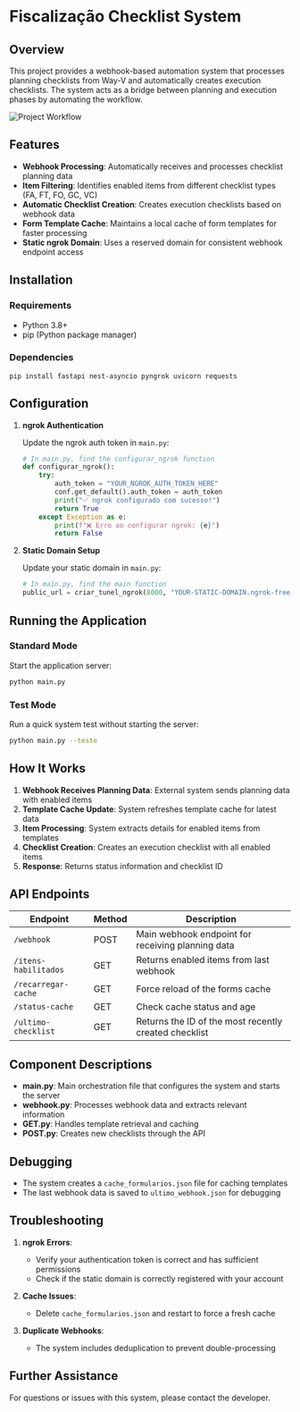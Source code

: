 # Fiscalização Checklist System

## Overview

This project provides a webhook-based automation system that processes planning checklists from Way-V and automatically creates execution checklists. The system acts as a bridge between planning and execution phases by automating the workflow.

![Project Workflow](https://via.placeholder.com/800x400?text=Webhook+Processing+Flow)

## Features

- **Webhook Processing**: Automatically receives and processes checklist planning data
- **Item Filtering**: Identifies enabled items from different checklist types (FA, FT, FO, GC, VC)
- **Automatic Checklist Creation**: Creates execution checklists based on webhook data
- **Form Template Cache**: Maintains a local cache of form templates for faster processing
- **Static ngrok Domain**: Uses a reserved domain for consistent webhook endpoint access

## Installation

### Requirements

- Python 3.8+
- pip (Python package manager)

### Dependencies

```
pip install fastapi nest-asyncio pyngrok uvicorn requests
```

## Configuration

1. **ngrok Authentication**

   Update the ngrok auth token in `main.py`:

   ```python
   # In main.py, find the configurar_ngrok function
   def configurar_ngrok():
       try:
           auth_token = "YOUR_NGROK_AUTH_TOKEN_HERE"
           conf.get_default().auth_token = auth_token
           print("✅ ngrok configurado com sucesso!")
           return True
       except Exception as e:
           print(f"❌ Erro ao configurar ngrok: {e}")
           return False
   ```

2. **Static Domain Setup**

   Update your static domain in `main.py`:

   ```python
   # In main.py, find the main function
   public_url = criar_tunel_ngrok(8000, "YOUR-STATIC-DOMAIN.ngrok-free.app")
   ```

## Running the Application

### Standard Mode

Start the application server:

```bash
python main.py
```

### Test Mode

Run a quick system test without starting the server:

```bash
python main.py --teste
```

## How It Works

1. **Webhook Receives Planning Data**: External system sends planning data with enabled items
2. **Template Cache Update**: System refreshes template cache for latest data
3. **Item Processing**: System extracts details for enabled items from templates
4. **Checklist Creation**: Creates an execution checklist with all enabled items
5. **Response**: Returns status information and checklist ID

## API Endpoints

| Endpoint | Method | Description |
|----------|--------|-------------|
| `/webhook` | POST | Main webhook endpoint for receiving planning data |
| `/itens-habilitados` | GET | Returns enabled items from last webhook |
| `/recarregar-cache` | GET | Force reload of the forms cache |
| `/status-cache` | GET | Check cache status and age |
| `/ultimo-checklist` | GET | Returns the ID of the most recently created checklist |

## Component Descriptions

- **main.py**: Main orchestration file that configures the system and starts the server
- **webhook.py**: Processes webhook data and extracts relevant information
- **GET.py**: Handles template retrieval and caching
- **POST.py**: Creates new checklists through the API

## Debugging

- The system creates a `cache_formularios.json` file for caching templates
- The last webhook data is saved to `ultimo_webhook.json` for debugging

## Troubleshooting

1. **ngrok Errors**: 
   - Verify your authentication token is correct and has sufficient permissions
   - Check if the static domain is correctly registered with your account

2. **Cache Issues**:
   - Delete `cache_formularios.json` and restart to force a fresh cache

3. **Duplicate Webhooks**:
   - The system includes deduplication to prevent double-processing

## Further Assistance

For questions or issues with this system, please contact the developer.
